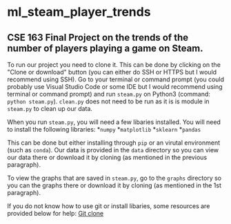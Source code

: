 # ml_steam_player_trends
## CSE 163 Final Project on the trends of the number of players playing a game on Steam.

To run our project you need to clone it. This can be done by clicking on the "Clone or download" button (you can either do SSH or HTTPS but I would recommend using SSH). Go to your terminal or command prompt (you could probably use Visual Studio Code or some IDE but I would recommend using terminal or command prompt) and run `steam.py` on Python3 (command: `python steam.py`). `clean.py` does not need to be run as it is is module in `steam.py` to clean up our data.

When you run `steam.py`, you will need a few libaries installed. You will need to install the following libraries:
*`numpy`
*`matplotlib`
*`sklearn`
*`pandas`

This can be done but either installing through `pip` or an virutal environment (such as `conda`). Our data is provided in the `data` directory so you can view our data there or download it by cloning (as mentioned in the previous paragraph).

To view the graphs that are saved in `steam.py`, go to the `graphs` directory so you can the graphs there or download it by cloning (as mentioned in the 1st paragraph).

If you do not know how to use git or install libaries, some resources are provided below for help:
[Git clone](https://www.atlassian.com/git/tutorials/setting-up-a-repository/git-clone#:~:text=git%20clone%20is%20a%20Git,copy%20of%20the%20target%20repository.&text=Cloning%20a%20local%20or%20remote,options%20to%20partially%20clone%20repositories)
